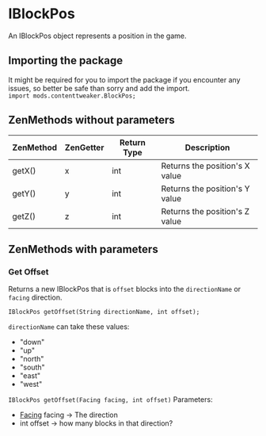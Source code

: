# IBlockPos

An IBlockPos object represents a position in the game.

## Importing the package
It might be required for you to import the package if you encounter any issues, so better be safe than sorry and add the import.  
`import mods.contenttweaker.BlockPos;`

## ZenMethods without parameters

| ZenMethod | ZenGetter | Return Type | Description                    |
| --------- | --------- | ----------- | ------------------------------ |
| getX()    | x         | int         | Returns the position's X value |
| getY()    | y         | int         | Returns the position's Y value |
| getZ()    | z         | int         | Returns the position's Z value |

## ZenMethods with parameters

### Get Offset
Returns a new IBlockPos that is `offset` blocks into the `directionName` or `facing` direction.

`IBlockPos getOffset(String directionName, int offset);`

`directionName` can take these values:

- "down"
- "up"
- "north"
- "south"
- "east"
- "west"

`IBlockPos getOffset(Facing facing, int offset)` Parameters:

- [Facing](/Vanilla/World/IFacing/) facing → The direction
- int offset → how many blocks in that direction?